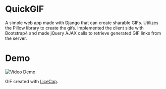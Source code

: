 # QuickGIF
A simple web app made with Django that can create sharable GIFs. Utilizes the Pillow library to create the gifs. Implemented the client side with Bootstrap4 and made jQuery AJAX calls to retrieve generated GIF links from the server.

# Demo

<img src='demo.gif' title='Video Demo' width='' alt='Video Demo' />

GIF created with [LiceCap](http://www.cockos.com/licecap/).
